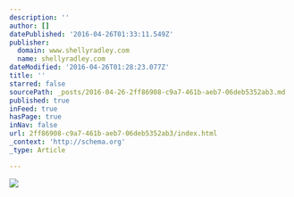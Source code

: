 ```yaml
---
description: ''
author: []
datePublished: '2016-04-26T01:33:11.549Z'
publisher:
  domain: www.shellyradley.com
  name: shellyradley.com
dateModified: '2016-04-26T01:28:23.077Z'
title: ''
starred: false
sourcePath: _posts/2016-04-26-2ff86908-c9a7-461b-aeb7-06deb5352ab3.md
published: true
inFeed: true
hasPage: true
inNav: false
url: 2ff86908-c9a7-461b-aeb7-06deb5352ab3/index.html
_context: 'http://schema.org'
_type: Article

---
```

![](http://www.shellyradley.com/images/5418178210_2c66ff42c1_b.jpg)